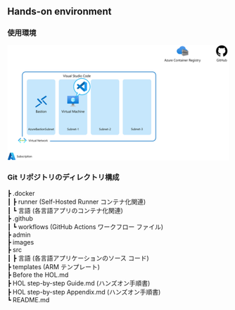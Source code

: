 
## Hands-on environment

### 使用環境

<img src="images/azure-resources.png" />

<br />

### Git リポジトリのディレクトリ構成

┣ .docker  
┃   ┣ runner (Self-Hosted Runner コンテナ化関連)  
┃   ┗ 言語 (各言語アプリのコンテナ化関連)  
┣ .github  
┃   ┗ workflows (GitHub Actions ワークフロー ファイル)  
┣ admin  
┣ images  
┣ src  
┃   ┣ 言語 (各言語アプリケーションのソース コード)  
┣ templates (ARM テンプレート)  
┣ Before the HOL.md  
┣ HOL step-by-step Guide.md (ハンズオン手順書)  
┣ HOL step-by-step Appendix.md (ハンズオン手順書)  
┗ README.md
